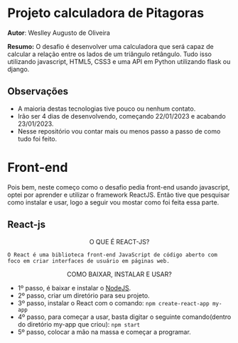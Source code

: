 # Projeto calculadora de Pitagoras

**Autor**: Weslley Augusto de Oliveira

**Resumo:** O desafio é desenvolver uma calculadora que será capaz de calcular a relação entre os lados de um triângulo
retângulo. Tudo isso utilizando javascript, HTML5, CSS3  e uma API em Python utilizando flask ou django.



## Observações

* A maioria destas tecnologias tive pouco ou nenhum contato.
* Irão ser 4 dias de desenvolvendo, começando 22/01/2023 e acabando 23/01/2023.
* Nesse repositório vou contar  mais ou menos passo a passo de como tudo foi feito.



# Front-end

Pois bem, neste começo como o desafio pedia front-end usando javascript, optei por aprender e utilizar o framework ReactJS. Então tive que pesquisar como instalar e usar, logo a seguir vou mostar como foi feita essa parte. 

## React-js
   

   <center> O QUE É REACT-JS? </center>

````
O React é uma biblioteca front-end JavaScript de código aberto com foco em criar interfaces de usuário em páginas web.
````

<center>COMO BAIXAR, INSTALAR E USAR? </center>
  
    

* 1º passo, é baixar e instalar o [NodeJS](https://nodejs.org/en/download/).
* 2º passo, criar um diretório para seu projeto.
* 3º passo, instalar o React com o comando: `npm create-react-app my-app ` 
* 4º passo, para começar a usar, basta digitar o seguinte comando(dentro do diretório my-app que criou): `npm start`
* 5º passo, colocar a mão na massa e começar a programar.





